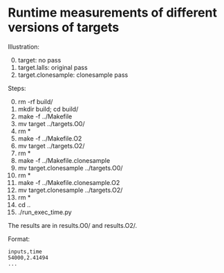 # Runtime measurements of different versions of targets

Illustration:

0. target: no pass
1. target.lalls: original pass
2. target.clonesample: clonesample pass


Steps:

0. rm -rf build/
1. mkdir build; cd build/
2. make -f ../Makefile
3. mv target ../targets.O0/
4. rm *
5. make -f ../Makefile.O2
6. mv target ../targets.O2/
7. rm *
8. make -f ../Makefile.clonesample
9. mv target.clonesample ../targets.O0/
10. rm *
11. make -f ../Makefile.clonesample.O2
12. mv target.clonesample ../targets.O2/
13. rm *
14. cd ..
15. ./run_exec_time.py

The results are in results.O0/ and results.O2/.
 
Format:
```
inputs,time
54000,2.41494
...
```
